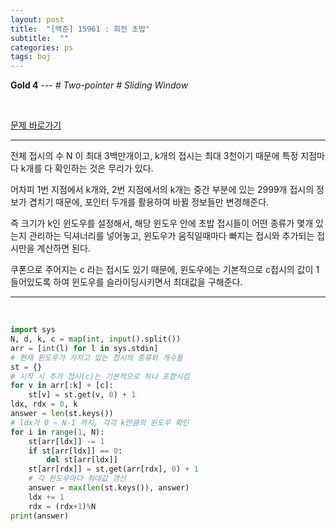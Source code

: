 ```yaml
---
layout: post
title:  "[백준] 15961 : 회전 초밥"
subtitle:  ""
categories: ps
tags: boj
---
```


**Gold 4** --- *# Two-pointer # Sliding Window*

<br>

[문제 바로가기](https://www.acmicpc.net/problem/15961)

---

전체 접시의 수 N 이 최대 3백만개이고, k개의 접시는 최대 3천이기 때문에 특정 지점마다 k개를 다 확인하는 것은 무리가 있다.

어차피 1번 지점에서 k개와, 2번 지점에서의 k개는 중간 부분에 있는 2999개 접시의 정보가 겹치기 때문에, 포인터 두개를 활용하여 바뀔 정보들만 변경해준다.

즉 크기가 k인 윈도우를 설정해서, 해당 윈도우 안에 초밥 접시들이 어떤 종류가 몇개 있는지 관리하는 딕셔너리를 넣어놓고, 윈도우가 움직일때마다 빠지는 접시와 추가되는 접시만을 계산하면 된다.

쿠폰으로 주어지는 c 라는 접시도 있기 때문에, 윈도우에는 기본적으로 c접시의 값이 1 들어있도록 하여 윈도우를 슬라이딩시키면서 최대값을 구해준다.

---
<br>

```python
import sys
N, d, k, c = map(int, input().split())
arr = [int(l) for l in sys.stdin]
# 현재 윈도우가 가지고 있는 접시의 종류와 개수들
st = {}
# 시작 시 추가 접시(c)는 기본적으로 하나 포함시킴
for v in arr[:k] + [c]:
    st[v] = st.get(v, 0) + 1
ldx, rdx = 0, k
answer = len(st.keys())
# ldx가 0 ~ N-1 까지, 각각 k만큼의 윈도우 확인
for i in range(1, N):
    st[arr[ldx]] -= 1
    if st[arr[ldx]] == 0:
        del st[arr[ldx]]
    st[arr[rdx]] = st.get(arr[rdx], 0) + 1
    # 각 윈도우마다 최대값 갱신
    answer = max(len(st.keys()), answer)
    ldx += 1
    rdx = (rdx+1)%N
print(answer)
```
